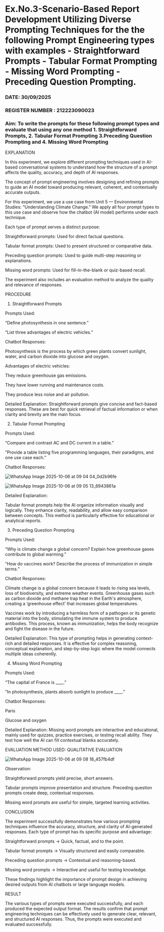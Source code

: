# Ex.No.3-Scenario-Based Report Development Utilizing Diverse Prompting Techniques for the the following Prompt Engineering types with examples - Straightforward Prompts - Tabular Format Prompting - Missing Word Prompting - Preceding Question Prompting.

### DATE: 30/09/2025                                                                           
### REGISTER NUMBER : 212223090023
### Aim: To write the prompts for these following prompt types and evaluate that using any one method 1. Straightforward Prompts, 2. Tabular Format Prompting 3.Preceding Question Prompting and 4. Missing Word Prompting


EXPLANATION

In this experiment, we explore different prompting techniques used in AI-based conversational systems to understand how the structure of a prompt affects the quality, accuracy, and depth of AI responses.

The concept of prompt engineering involves designing and refining prompts to guide an AI model toward producing relevant, coherent, and contextually accurate outputs.

For this experiment, we use a use case from Unit 5 — Environmental Studies: “Understanding Climate Change.”
We apply all four prompt types to this use case and observe how the chatbot (AI model) performs under each technique.

Each type of prompt serves a distinct purpose:

Straightforward prompts: Used for direct factual questions.

Tabular format prompts: Used to present structured or comparative data.

Preceding question prompts: Used to guide multi-step reasoning or explanations.

Missing word prompts: Used for fill-in-the-blank or quiz-based recall.

The experiment also includes an evaluation method to analyze the quality and relevance of responses.


PROCEDURE

1. Straightforward Prompts

Prompts Used:

“Define photosynthesis in one sentence.”

“List three advantages of electric vehicles.”

Chatbot Responses:

Photosynthesis is the process by which green plants convert sunlight, water, and carbon dioxide into glucose and oxygen.

Advantages of electric vehicles:

They reduce greenhouse gas emissions.

They have lower running and maintenance costs.

They produce less noise and air pollution.

Detailed Explanation:
Straightforward prompts give concise and fact-based responses. These are best for quick retrieval of factual information or when clarity and brevity are the main focus.


2. Tabular Format Prompting

Prompts Used:

“Compare and contrast AC and DC current in a table.”

“Provide a table listing five programming languages, their paradigms, and one use case each.”

Chatbot Responses:

![WhatsApp Image 2025-10-06 at 09 04 04_0d2b96fe](https://github.com/user-attachments/assets/853a9215-17f0-41d6-915f-77e4f48c553c) 




![WhatsApp Image 2025-10-06 at 09 05 13_6943861a](https://github.com/user-attachments/assets/adb40d04-0130-4714-b70f-75007e2725b4)


Detailed Explanation:

Tabular format prompts help the AI organize information visually and logically. They enhance clarity, readability, and allow easy comparison between concepts. This method is particularly effective for educational or analytical reports.



3. Preceding Question Prompting

Prompts Used:

“Why is climate change a global concern? Explain how greenhouse gases contribute to global warming.”

“How do vaccines work? Describe the process of immunization in simple terms.”

Chatbot Responses:

Climate change is a global concern because it leads to rising sea levels, loss of biodiversity, and extreme weather events. Greenhouse gases such as carbon dioxide and methane trap heat in the Earth's atmosphere, creating a ‘greenhouse effect’ that increases global temperatures.

Vaccines work by introducing a harmless form of a pathogen or its genetic material into the body, stimulating the immune system to produce antibodies. This process, known as immunization, helps the body recognize and fight the disease in the future.

Detailed Explanation:
This type of prompting helps in generating context-rich and detailed responses. It is effective for complex reasoning, conceptual explanation, and step-by-step logic where the model connects multiple ideas coherently.



4. Missing Word Prompting

Prompts Used:

“The capital of France is ____.”

“In photosynthesis, plants absorb sunlight to produce ____.”

Chatbot Responses:

Paris

Glucose and oxygen

Detailed Explanation:
Missing word prompts are interactive and educational, mainly used for quizzes, practice exercises, or testing recall ability. They test how well the AI can fill contextual blanks accurately.



EVALUATION METHOD USED: QUALITATIVE EVALUATION

![WhatsApp Image 2025-10-06 at 09 08 18_457fb4df](https://github.com/user-attachments/assets/01323106-071b-4680-a7fe-06800a4defd8)


Observation:

Straightforward prompts yield precise, short answers.

Tabular prompts improve presentation and structure.
Preceding question prompts create deep, contextual responses.

Missing word prompts are useful for simple, targeted learning activities.



CONCLUSION

The experiment successfully demonstrates how various prompting techniques influence the accuracy, structure, and clarity of AI-generated responses.
Each type of prompt has its specific purpose and advantage:

Straightforward prompts → Quick, factual, and to the point.

Tabular format prompts → Visually structured and easily comparable.

Preceding question prompts → Contextual and reasoning-based.

Missing word prompts → Interactive and useful for testing knowledge.

These findings highlight the importance of prompt design in achieving desired outputs from AI chatbots or large language models.




RESULT

The various types of prompts were executed successfully, and each produced the expected output format.
The results confirm that prompt engineering techniques can be effectively used to generate clear, relevant, and structured AI responses.
Thus, the prompts were executed and evaluated successfully. 






